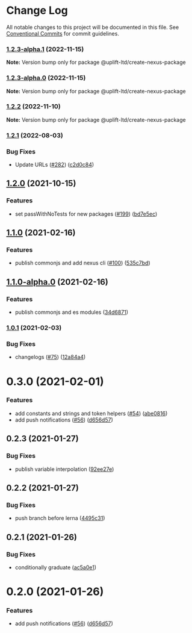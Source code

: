 # Change Log

All notable changes to this project will be documented in this file.
See [Conventional Commits](https://conventionalcommits.org) for commit guidelines.

### [1.2.3-alpha.1](https://github.com/uplift-ltd/nexus/compare/@uplift-ltd/create-nexus-package@1.2.3-alpha.0...@uplift-ltd/create-nexus-package@1.2.3-alpha.1) (2022-11-15)

**Note:** Version bump only for package @uplift-ltd/create-nexus-package





### [1.2.3-alpha.0](https://github.com/uplift-ltd/nexus/compare/@uplift-ltd/create-nexus-package@1.2.2...@uplift-ltd/create-nexus-package@1.2.3-alpha.0) (2022-11-15)

**Note:** Version bump only for package @uplift-ltd/create-nexus-package





### [1.2.2](https://github.com/uplift-ltd/nexus/compare/@uplift-ltd/create-nexus-package@1.2.1...@uplift-ltd/create-nexus-package@1.2.2) (2022-11-10)

**Note:** Version bump only for package @uplift-ltd/create-nexus-package





### [1.2.1](https://github.com/uplift-ltd/nexus/compare/@uplift-ltd/create-nexus-package@1.2.0...@uplift-ltd/create-nexus-package@1.2.1) (2022-08-03)


### Bug Fixes

* Update URLs ([#282](https://github.com/uplift-ltd/nexus/issues/282)) ([c2d0c84](https://github.com/uplift-ltd/nexus/commit/c2d0c843c8eb18c4a9ae360ee2d840f5be388fac))



## [1.2.0](https://github.com/uplift-ltd/nexus/compare/@uplift-ltd/create-nexus-package@1.1.0...@uplift-ltd/create-nexus-package@1.2.0) (2021-10-15)


### Features

* set passWithNoTests for new packages ([#199](https://github.com/uplift-ltd/nexus/issues/199)) ([bd7e5ec](https://github.com/uplift-ltd/nexus/commit/bd7e5ec1977a554031ba1ceb6785047dfe0ddb2e))



## [1.1.0](https://github.com/uplift-ltd/nexus/compare/@uplift-ltd/create-nexus-package@1.0.1...@uplift-ltd/create-nexus-package@1.1.0) (2021-02-16)


### Features

* publish commonjs and add nexus cli ([#100](https://github.com/uplift-ltd/nexus/issues/100)) ([535c7bd](https://github.com/uplift-ltd/nexus/commit/535c7bd0ad8224b9dde814f18f9d5082366061e1))



## [1.1.0-alpha.0](https://github.com/uplift-ltd/nexus/compare/@uplift-ltd/create-nexus-package@1.0.1...@uplift-ltd/create-nexus-package@1.1.0-alpha.0) (2021-02-16)


### Features

* publish commonjs and es modules ([34d6871](https://github.com/uplift-ltd/nexus/commit/34d6871f720efebf2d48773ae1e17c8dc6fd652d))



### [1.0.1](https://github.com/uplift-ltd/nexus/compare/@uplift-ltd/create-nexus-package@0.3.0...@uplift-ltd/create-nexus-package@1.0.1) (2021-02-03)


### Bug Fixes

* changelogs ([#75](https://github.com/uplift-ltd/nexus/issues/75)) ([12a84a4](https://github.com/uplift-ltd/nexus/commit/12a84a443f74257efe930d0dcf96b61635643dcd))



# 0.3.0 (2021-02-01)


### Features

* add constants and strings and token helpers ([#54](https://github.com/uplift-ltd/nexus/issues/54))
  ([abe0816](https://github.com/uplift-ltd/nexus/commit/abe08162dec2552c083680fde4ce80bf9d4b6675))
* add push notifications ([#56](https://github.com/uplift-ltd/nexus/issues/56))
  ([d656d57](https://github.com/uplift-ltd/nexus/commit/d656d57fa545c77c9c28aab77e57ea43a2bacc60))





## 0.2.3 (2021-01-27)


### Bug Fixes

* publish variable interpolation
  ([92ee27e](https://github.com/uplift-ltd/nexus/commit/92ee27e2b1a473d14e95120fd9835f90e2b4b0d0))





## 0.2.2 (2021-01-27)


### Bug Fixes

* push branch before lerna
  ([4495c31](https://github.com/uplift-ltd/nexus/commit/4495c311019edad65242fddfcbec3763a86f528c))





## 0.2.1 (2021-01-26)


### Bug Fixes

* conditionally graduate
  ([ac5a0e1](https://github.com/uplift-ltd/nexus/commit/ac5a0e1fc880399a0b498e7eac042f1572fee991))





# 0.2.0 (2021-01-26)


### Features

* add push notifications ([#56](https://github.com/uplift-ltd/nexus/issues/56))
  ([d656d57](https://github.com/uplift-ltd/nexus/commit/d656d57fa545c77c9c28aab77e57ea43a2bacc60))
